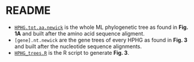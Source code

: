 # README
- <code>[HPHG.tot.aa.newick](HPHG.tot.aa.newick)</code> is the whole ML phylogenetic tree as found in **Fig. 1A** and built after the amino acid sequence aligment.
- <code>[gene].nt.newick</code> are the gene trees of every HPHG as found in **Fig. 3** and built after the nucleotide sequence alignments.
- <code>[HPHG_trees.R](HPHG_trees.R)</code> is the R script to generate **Fig. 3**.
